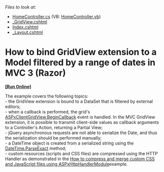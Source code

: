 <!-- default file list -->
*Files to look at*:

* [HomeController.cs](./CS/Controllers/HomeController.cs) (VB: [HomeController.vb](./VB/Controllers/HomeController.vb))
* [_GridView.cshtml](./CS/Views/Home/_GridView.cshtml)
* [Index.cshtml](./CS/Views/Home/Index.cshtml)
* [_Layout.cshtml](./CS/Views/Shared/_Layout.cshtml)
<!-- default file list end -->
# How to bind GridView extension to a Model filtered by a range of dates in MVC 3 (Razor)
<!-- run online -->
**[[Run Online]](https://codecentral.devexpress.com/e3096/)**
<!-- run online end -->


<p>The example covers the following topics:<br />
- the GridView extension is bound to a DataSet that is filtered by external editors;<br />
- when a callback is performed, the grid's <a href="http://documentation.devexpress.com/#AspNet/DevExpressWebASPxGridViewScriptsASPxClientGridView_BeginCallbacktopic"><u>ASPxClientGridView.BeginCallback</u></a> event is handled. In the MVC GridView extension, it is possible to transmit client-side values as callback arguments to a Controller's Action, returning a Partial View;<br />
- jQuery asynchronous requests are not able to serialize the Date, and thus the serialization should be performed manually;<br />
- a DateTime object is created from a serialized string using the <a href="http://msdn.microsoft.com/en-us/library/system.datetime.parseexact.aspx"><u>DateTime.ParseExact</u></a> method;<br />
- custom resources (scripts and CSS files) are compressed using the HTTP Handler as demonstrated in the <a href="https://www.devexpress.com/Support/Center/p/E1900">How to compress and merge custom CSS and JavaScript files using ASPxHttpHandlerModule</a>example.</p>

<br/>


